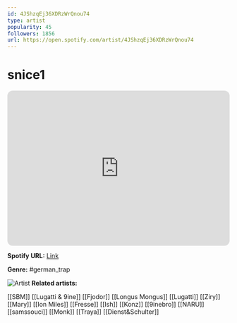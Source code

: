 ```yaml
---
id: 4JShzqEj36XDRzWrQnou74
type: artist
popularity: 45
followers: 1856
url: https://open.spotify.com/artist/4JShzqEj36XDRzWrQnou74
---
```

# snice1

<iframe style="border-radius:12px" src="https://open.spotify.com/embed/artist/4JShzqEj36XDRzWrQnou74" width="100%" height="352" frameBorder="0" allowfullscreen="" allow="autoplay; clipboard-write; encrypted-media; fullscreen; picture-in-picture" loading="lazy"></iframe>

**Spotify URL:** [Link](https://open.spotify.com/artist/4JShzqEj36XDRzWrQnou74)

**Genre:**  #german_trap

![Artist](https://i.scdn.co/image/ab6761610000e5eb15f25c6da89d7dbc62638446)
**Related artists:**

[[SBM]]
[[Lugatti & 9ine]]
[[Fjodor]]
[[Longus Mongus]]
[[Lugatti]]
[[Ziry]]
[[Mary]]
[[Ion Miles]]
[[Fresse]]
[[Ish]]
[[Konz]]
[[9inebro]]
[[NARU]]
[[samssouci]]
[[Monk]]
[[Traya]]
[[Dienst&Schulter]]
